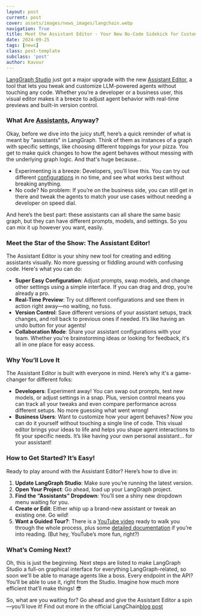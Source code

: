 ```yaml
---
layout: post
current: post
cover: assets/images/news_images/langchain.webp
navigation: True
title: Meet the Assistant Editor - Your New No-Code Sidekick for Customizing Agents in LangGraph Studio!
date: 2024-09-25
tags: [news]
class: post-template
subclass: 'post'
author: Kavour
---
```


<p> <a href='https://blog.langchain.dev/langgraph-studio-the-first-agent-ide/'>LangGraph Studio</a> just got a major upgrade with the new <a href='https://langchain-ai.github.io/langgraph/cloud/how-tos/assistant_versioning/?ref=blog.langchain.dev'>Assistant Editor</a>, a tool that lets you tweak and customize LLM-powered agents without touching any code. Whether you’re a developer or a business user, this visual editor makes it a breeze to adjust agent behavior with real-time previews and built-in version control.</p>

<h3> What Are <a href='https://langchain-ai.github.io/langgraph/cloud/concepts/api/?ref=blog.langchain.dev#assistants'>Assistants</a>, Anyway?</h3>

<p> Okay, before we dive into the juicy stuff, here’s a quick reminder of what is meant by "assistants" in LangGraph. Think of them as instances of a graph with specific settings, like choosing different toppings for your pizza. You get to make quick changes to how the agent behaves without messing with the underlying graph logic. And that's huge because...</p>
<ul>
<li> Experimenting is a breeze: Developers, you’ll love this. You can try out different <a href='https://langchain-ai.github.io/langgraph/cloud/concepts/api/?ref=blog.langchain.dev#assistants'>configurations</a> in no time, and see what works best without breaking anything.</li>
<li> No code? No problem: If you’re on the business side, you can still get in there and tweak the agents to match your use cases without needing a developer on speed dial.</li>
</ul>

<p> And here’s the best part: these assistants can all share the same basic graph, but they can have different prompts, models, and settings. So you can mix it up however you want, easily.</p>

<h3> Meet the Star of the Show: The Assistant Editor!</h3>

<p> The Assistant Editor is your shiny new tool for creating and editing assistants visually. No more guessing or fiddling around with confusing code. Here's what you can do:</p>

<ul>
<li> <strong> Super Easy Configuration</strong>: Adjust prompts, swap models, and change other settings using a simple interface. If you can drag and drop, you’re already a pro.</li>
<li> <strong> Real-Time Preview</strong>: Try out different configurations and see them in action right away—no waiting, no fuss.</li>
<li> <strong> Version Control</strong>: Save different versions of your assistant setups, track changes, and roll back to previous ones if needed. It’s like having an undo button for your agents!</li>
<li> <strong> Collaboration Mode</strong>: Share your assistant configurations with your team. Whether you're brainstorming ideas or looking for feedback, it's all in one place for easy access.</li>
</ul>

<h3> Why You’ll Love It</h3>

<p> The Assistant Editor is built with everyone in mind. Here’s why it's a game-changer for different folks:</p>

<ul>
<li> <strong>Developers</strong>: Experiment away! You can swap out prompts, test new models, or adjust settings in a snap. Plus, version control means you can track all your tweaks and even compare performance across different setups. No more guessing what went wrong!</li>
<li> <strong>Business Users</strong>: Want to customize how your agent behaves? Now you can do it yourself without touching a single line of code. This visual editor brings your ideas to life and helps you shape agent interactions to fit your specific needs. It’s like having your own personal assistant... for your assistant!</li>
</ul>

<h3> How to Get Started? It’s Easy!</h3>

<p> Ready to play around with the Assistant Editor? Here’s how to dive in:</p>

<ol>
<li> <strong> Update LangGraph Studio</strong>: Make sure you’re running the latest version.</li>
<li> <strong> Open Your Project</strong>: Go ahead, load up your LangGraph project.</li>
<li> <strong> Find the “Assistants” Dropdown</strong>: You’ll see a shiny new dropdown menu waiting for you.</li>
<li> <strong> Create or Edit</strong>: Either whip up a brand-new assistant or tweak an existing one. Go wild!</li>
<li> <strong> Want a Guided Tour?</strong>: There is a <a href='https://youtu.be/XQYe3u5e_c4?ref=blog.langchain.dev'>YouTube video</a> ready to walk you through the whole process, plus some <a href='https://langchain-ai.github.io/langgraph/cloud/how-tos/assistant_versioning/?ref=blog.langchain.dev'>detailed documentation</a> if you’re into reading. (But hey, YouTube’s more fun, right?)</li>
</ol>

<h3> What’s Coming Next?</h3>

<p> Oh, this is just the beginning. Next steps are listed to make LangGraph Studio a full-on graphical interface for everything LangGraph-related, so soon we'll be able to manage agents like a boss. Every endpoint in the API? You’ll be able to use it, right from the Studio. Imagine how much more efficient that’ll make things! 😎</p>

<p> So, what are you waiting for? Go ahead and give the Assistant Editor a spin—you’ll love it! Find out more in the official LangChain<a href='https://blog.langchain.dev/asssistant-editor/'>blog post</a></p>